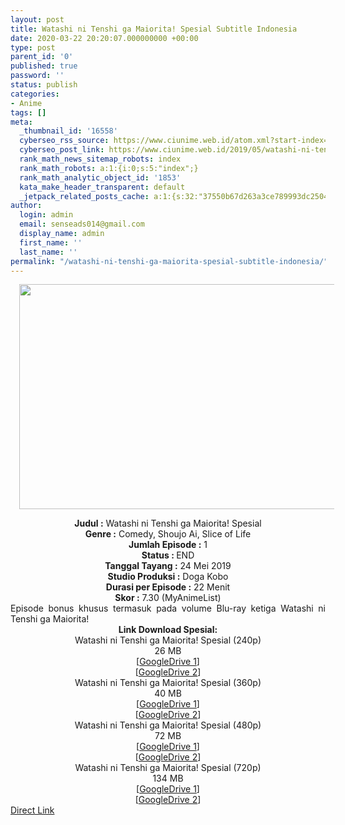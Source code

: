 ```yaml
---
layout: post
title: Watashi ni Tenshi ga Maiorita! Spesial Subtitle Indonesia
date: 2020-03-22 20:20:07.000000000 +00:00
type: post
parent_id: '0'
published: true
password: ''
status: publish
categories:
- Anime
tags: []
meta:
  _thumbnail_id: '16558'
  cyberseo_rss_source: https://www.ciunime.web.id/atom.xml?start-index=3751&max-results=150
  cyberseo_post_link: https://www.ciunime.web.id/2019/05/watashi-ni-tenshi-ga-maiorita-spesial.html
  rank_math_news_sitemap_robots: index
  rank_math_robots: a:1:{i:0;s:5:"index";}
  rank_math_analytic_object_id: '1853'
  kata_make_header_transparent: default
  _jetpack_related_posts_cache: a:1:{s:32:"37550b67d263a3ce789993dc25046c5f";a:2:{s:7:"expires";i:1647653308;s:7:"payload";a:0:{}}}
author:
  login: admin
  email: senseads014@gmail.com
  display_name: admin
  first_name: ''
  last_name: ''
permalink: "/watashi-ni-tenshi-ga-maiorita-spesial-subtitle-indonesia/"
---
```

<div class="separator" style="clear: both; text-align: center;"><a href="https://1.bp.blogspot.com/-9WF4FAfJmvI/XOjg79c2NyI/AAAAAAAAaas/cZnX94bcS8UhC_2Gakl0c_JkkN92qkNgACLcBGAs/s1600/Watashi%2Bni%2BTenshi%2Bga%2BMaiorita%2521%2BSpecial.jpg" imageanchor="1" style="margin-left: 1em; margin-right: 1em;"><img border="0" data-original-height="720" data-original-width="1280" height="360" src="{{ site.baseurl }}/assets/2020/03/Watashi%2Bni%2BTenshi%2Bga%2BMaiorita%2521%2BSpecial.jpg" width="640" /></a></div>
<p>
<div style="text-align: center;"><b>Judul</b><b><b> </b>:</b> Watashi ni Tenshi ga Maiorita! Spesial</div>
<div style="text-align: center;"><b><b>Genre :</b></b> Comedy, Shoujo Ai, Slice of Life</div>
<div style="text-align: center;"><b>Jumlah Episode :</b> 1<br /><b>Status :&nbsp;</b>END<br /><b>Tanggal Tayang :</b> 24 Mei 2019<br /><b>Studio Produksi :</b> Doga Kobo<br /><b>Durasi per Episode :</b> 22 Menit</div>
<div style="text-align: center;"><b>Skor :</b> 7.30 (MyAnimeList)</div>
<div style="text-align: center;"></div>
<div style="text-align: justify;">Episode bonus khusus termasuk pada volume Blu-ray ketiga Watashi ni Tenshi ga Maiorita!</div>
<div style="text-align: justify;"></div>
<div style="text-align: justify;"></div>
<div style="text-align: center;"><b>Link Download Spesial:</b></div>
<div style="text-align: center;">
<div style="text-align: center;">Watashi ni Tenshi ga Maiorita! Spesial (240p)</div>
<div style="text-align: center;">26 MB<br />[<a href="https://drive.google.com/file/d/1DwnaTFBcS90Ea1C_9U0EtIMc7I6liPYO/view" target="_blank" rel="noopener">GoogleDrive 1</a>]<br />[<a href="https://drive.google.com/file/d/1VD8mi3eJCh9MILIdzMdo2beXs9ReADXp/view" target="_blank" rel="noopener">GoogleDrive 2</a>]</div>
</div>
<div style="text-align: center;">Watashi ni Tenshi ga Maiorita! Spesial (360p)</div>
<div style="text-align: center;">40 MB</div>
<div style="text-align: center;">[<a href="https://drive.google.com/file/d/1BY1THdMtwMTyjJo8euKTK1yd3HbrbdsY/view" target="_blank" rel="noopener">GoogleDrive 1</a>]<br />[<a href="https://drive.google.com/file/d/1smEn5pe-jVOjeBGFSx1xst3-SFLQU-v_/view" target="_blank" rel="noopener">GoogleDrive 2</a>]</div>
<div style="text-align: center;"></div>
<div style="text-align: center;">Watashi ni Tenshi ga Maiorita! Spesial (480p)<br />72 MB</div>
<div style="text-align: center;">[<a href="https://drive.google.com/file/d/1ZgoCzVOBJjr5_t2q9h8WoDxTRtr1XgJp/view" target="_blank" rel="noopener">GoogleDrive 1</a>]<br />[<a href="https://drive.google.com/file/d/1Z8TEwChJ5ekhWM3pmoWEddZV6_kKsXH4/view" target="_blank" rel="noopener">GoogleDrive 2</a>]<br />Watashi ni Tenshi ga Maiorita! Spesial (720p)<br />134 MB<br />[<a href="https://drive.google.com/file/d/1xdnC8UV-kDalO-qFMTtH3wdh_5mV_URy/view" target="_blank" rel="noopener">GoogleDrive 1</a>]<br />[<a href="https://drive.google.com/file/d/11OLJD2O_Yk7ZWb64kDsyzSCqRCKn4kxx/view" target="_blank" rel="noopener">GoogleDrive 2</a>]</div>
<link rel="stylesheet" href="https://cdnjs.cloudflare.com/ajax/libs/font-awesome/4.7.0/css/font-awesome.min.css" />
<div class="divbtn"> <a href="https://handymansurrender.com/fihup8buzv?key=94550f7ce39444073321dde3b8782f97" class="btn"><i class="fa fa-download"></i> Direct Link</a> </div>
